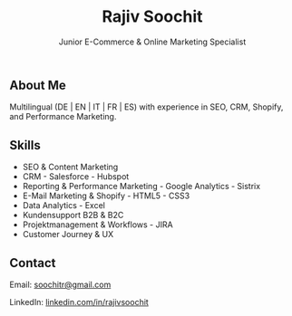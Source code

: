 <!DOCTYPE html>
<html lang="en">
  <head>
    <meta charset="UTF-8" />
    <meta name="viewport" content="width=device-width, initial-scale=1.0" />
    <link rel="stylesheet" href="styles.css">
  </head>
  <body>
   <header>
    <h1>Rajiv Soochit</h1>
    <p>Junior E-Commerce & Online Marketing Specialist</p>
  </header> 
 <section id="about">
    <h2>About Me</h2>
    <p>Multilingual (DE | EN | IT | FR | ES) with experience in SEO, CRM, Shopify, and Performance Marketing.</p>
   
   <section id="skills">
    <h2>Skills</h2>
    <ul>
      <li>SEO & Content Marketing</li>
      <li>CRM - Salesforce - Hubspot</li>
      <li>Reporting & Performance Marketing - Google Analytics - Sistrix</li>
      <li>E-Mail Marketing & Shopify - HTML5 - CSS3</li>
      <li>Data Analytics - Excel</li>
      <li>Kundensupport B2B & B2C</li>
      <li>Projektmanagement & Workflows - JIRA </li>
      <li>Customer Journey & UX </li>
    </ul>
     <section id="contact">
    <h2>Contact</h2>
    <p>Email: <a href="mailto:soochitr@gmail.com">soochitr@gmail.com</a></p>
    <p>LinkedIn: <a href="https://www.linkedin.com/in/rajiv-soochit/" target="_blank">linkedin.com/in/rajivsoochit</a></p>
  </section>
  </section>    <!-- Content will go here -->
  </body>
</html>
